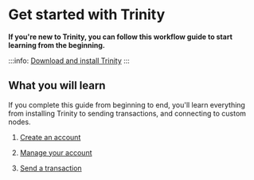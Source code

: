# Get started with Trinity

**If you're new to Trinity, you can follow this workflow guide to start learning from the beginning.**

:::info:
[Download and install Trinity](https://trinity.iota.org/)
:::

## What you will learn

If you complete this guide from beginning to end, you'll learn everything from installing Trinity to sending transactions, and connecting to custom nodes.

1. [Create an account](../how-to-guides/create-an-account.md)

2. [Manage your account](../how-to-guides/manage-your-account.md)

3. [Send a transaction](../how-to-guides/send-a-transaction.md)